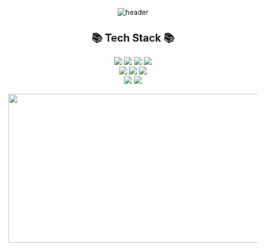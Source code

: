 <div align="center">

![header](https://capsule-render.vercel.app/api?type=Waving&color=gradient&height=200&section=header&text=Jeong&nbsp;Kyung-Eun&fontSize=60&fontColor=ffffff&fontAlignY=40)
 <br/>
 ## 📚 Tech Stack 📚
<img src="https://img.shields.io/badge/JAVA-007396?style=for-the-badge&logo=Java&logoColor=white">
<img src="https://img.shields.io/badge/Spring-6DB33F?style=for-the-badge&logo=Spring&logoColor=white">
<img src="https://img.shields.io/badge/spring_boot-6DB33F?style=for-the-badge&logo=springboot&logoColor=white">
<img src="https://img.shields.io/badge/spring_data_jpa-6DB33F?style=for-the-badge">
<br>
<img src="https://img.shields.io/badge/MySQL-4479A1?style=for-the-badge&logo=MySQL&logoColor=white">
<img src="https://img.shields.io/badge/aws-232F3E?style=for-the-badge&logo=Amazon aws&logoColor=white">
<img src="https://img.shields.io/badge/github-181717?style=for-the-badge&logo=github&logoColor=white">
<br>
<img src="https://img.shields.io/badge/git-F05032?style=for-the-badge&logo=git&logoColor=white">
<img src="https://img.shields.io/badge/IntelliJ_IDEA-000000?style=for-the-badge&logo=intellij-idea&logoColor=white">

<br>
<br> 




<a href="https://github.com/devxb/gitanimals">
<img
  src="https://render.gitanimals.org/farms/bbororo"
  width="600"
  height="300"
/>
</a>

